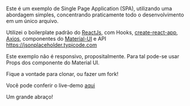Este é um exemplo de Single Page Application (SPA), utilizando uma abordagem simples, concentrando praticamente todo o desenvolvimento em um único arquivo.

Utilizei o boilerplate padrão do [ReactJs](https://reactjs.org), com Hooks, [create-react-app](https://pt-br.reactjs.org/docs/create-a-new-react-app.html), [Axios](https://github.com/axios/axios), componentes do [Material-UI](https://material-ui.com/pt/) e API https://jsonplaceholder.typicode.com

Este exemplo não é responsivo, propositalmente. Para tal pode-se usar Props dos componente do Material UI.

Fique a vontade para clonar, ou fazer um fork!

Você pode conferir o live-demo [aqui](https://frederico-org.netlify.com)

Um grande abraço!
